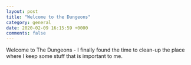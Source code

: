 ```yaml
---
layout: post
title: "Welcome to the Dungeons"
category: general
date: 2020-02-09 16:15:59 +0000
comments: false
---
```


Welcome to The Dungeons - I finally found the time to clean-up the place where I keep some stuff that is important to me.

